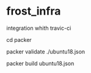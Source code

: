 # frost_infra
integration whith travic-ci

cd packer

packer validate ./ubuntu18.json 

packer build ubuntu18.json 
